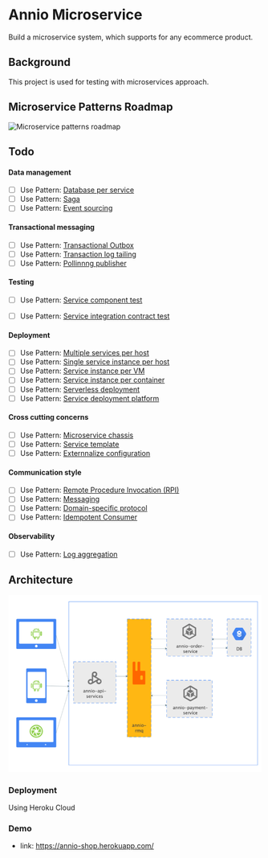 # Annio Microservice
Build a microservice system, which supports for any ecommerce product.

## Background
This project is used for testing with microservices approach.

## Microservice Patterns Roadmap
![Microservice patterns roadmap](https://microservices.io/i/MicroservicePatternLanguage.jpg)

## Todo

#### Data management
- [ ] Use Pattern: [Database per service](https://microservices.io/patterns/data/database-per-service.html)
- [ ] Use Pattern: [Saga](https://microservices.io/patterns/data/saga.html)
- [ ] Use Pattern: [Event sourcing](https://microservices.io/patterns/data/event-sourcing.html)

#### Transactional messaging
- [ ] Use Pattern: [Transactional Outbox](https://microservices.io/patterns/data/transactional-outbox.html)
- [ ] Use Pattern: [Transaction log tailing](https://microservices.io/patterns/data/transaction-log-tailing.html)
- [ ] Use Pattern: [Pollinnng publisher](https://microservices.io/patterns/data/polling-publisher.html)

#### Testing
- [ ] Use Pattern: [Service component test](https://microservices.io/patterns/testing/service-component-test.html)
- [ ] Use Pattern: [Service integration contract test](https://microservices.io/patterns/testing/service-integration-contract-test.html)


#### Deployment
- [ ] Use Pattern: [Multiple services per host](https://microservices.io/patterns/deployment/multiple-services-per-host.html)
- [ ] Use Pattern: [Single service instance per host](https://microservices.io/patterns/deployment/single-service-per-host.html)
- [ ] Use Pattern: [Service instance per VM](https://microservices.io/patterns/deployment/service-per-vm.html)
- [ ] Use Pattern: [Service instance per container](https://microservices.io/patterns/deployment/service-per-container.html)
- [ ] Use Pattern: [Serverless deployment](https://microservices.io/patterns/deployment/serverless-deployment.html)
- [ ] Use Pattern: [Service deployment platform](https://microservices.io/patterns/deployment/service-deployment-platform.html)

#### Cross cutting concerns
- [ ] Use Pattern: [Microservice chassis](https://microservices.io/patterns/microservice-chassis.html)
- [ ] Use Pattern: [Service template](https://microservices.io/patterns/service-template.html)
- [ ] Use Pattern: [Externnalize configuration](https://microservices.io/patterns/externalized-configuration.html)

#### Communication style
- [ ] Use Pattern: [Remote Procedure Invocation (RPI)](https://microservices.io/patterns/communication-style/rpi.html)
- [ ] Use Pattern: [Messaging](https://microservices.io/patterns/communication-style/messaging.html)
- [ ] Use Pattern: [Domain-specific protocol](https://microservices.io/patterns/communication-style/domain-specific.html)
- [ ] Use Pattern: [Idempotent Consumer](https://microservices.io/patterns/communication-style/idempotent-consumer.html)

#### Observability
- [ ] Use Pattern: [Log aggregation](https://microservices.io/patterns/observability/application-logging.html)

## Architecture
![Annio Flow](https://github.com/annio-lab/annio-starter/raw/master/assets/annio-microservice-flow.png)

### Deployment
Using Heroku Cloud

### Demo
- link: https://annio-shop.herokuapp.com/
